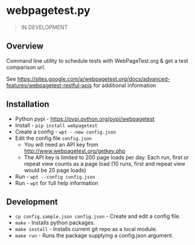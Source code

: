 # webpagetest.py

> IN DEVELOPMENT

## Overview

Command line utility to schedule tests with WebPageTest.org & get a test comparison url.

See https://sites.google.com/a/webpagetest.org/docs/advanced-features/webpagetest-restful-apis for additional information

## Installation

- Python pypi - https://pypi.python.org/pypi/webpagetest
- Install - `pip install webpagetest`
- Create a config - `wpt --new config.json`
- Edit the config file `config.json`
    - You will need an API key from http://www.webpagetest.org/getkey.php
    - The API key is limited to 200 page loads per day. Each run, first or repeat view counts as a page load (10 runs, first and repeat view would be 20 page loads)
- Run - `wpt --config config.json`
- Run - `wpt` for full help information


## Development

- `cp config.sample.json config.json` - Create and edit a config file.
- `make` - Installs python packages.
- `make install` - Installs current git repo as a local module.
- `make run` - Runs the package supplying a config.json argument.
